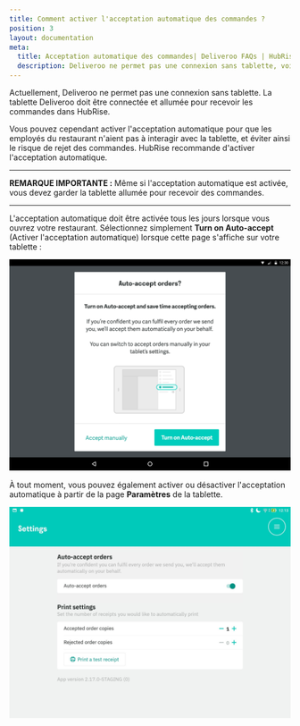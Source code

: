 ```yaml
---
title: Comment activer l'acceptation automatique des commandes ?
position: 3
layout: documentation
meta:
  title: Acceptation automatique des commandes| Deliveroo FAQs | HubRise
  description: Deliveroo ne permet pas une connexion sans tablette, voir comment activer l'acceptation automatique de vos commandes pour une transmission immédiatement à HubRise.
---
```


Actuellement, Deliveroo ne permet pas une connexion sans tablette. La tablette Deliveroo doit être connectée et allumée pour recevoir les commandes dans HubRise.

Vous pouvez cependant activer l'acceptation automatique pour que les employés du restaurant n'aient pas à interagir avec la tablette, et éviter ainsi le risque de rejet des commandes. HubRise recommande d'activer l'acceptation automatique.

---

**REMARQUE IMPORTANTE :** Même si l'acceptation automatique est activée, vous devez garder la tablette allumée pour recevoir des commandes.

---

L'acceptation automatique doit être activée tous les jours lorsque vous ouvrez votre restaurant. Sélectionnez simplement **Turn on Auto-accept** (Activer l'acceptation automatique) lorsque cette page s'affiche sur votre tablette :

![Activer l'acceptation automatique lorsque vous ouvrez votre restaurant Deliveroo](../../images/016-auto-accept-open-restaurant.png)

À tout moment, vous pouvez également activer ou désactiver l'acceptation automatique à partir de la page **Paramètres** de la tablette.

![Activer l'acceptation automatique sur la page Paramètres de la tablette Deliveroo](../../images/017-auto-accept-settings.png)
